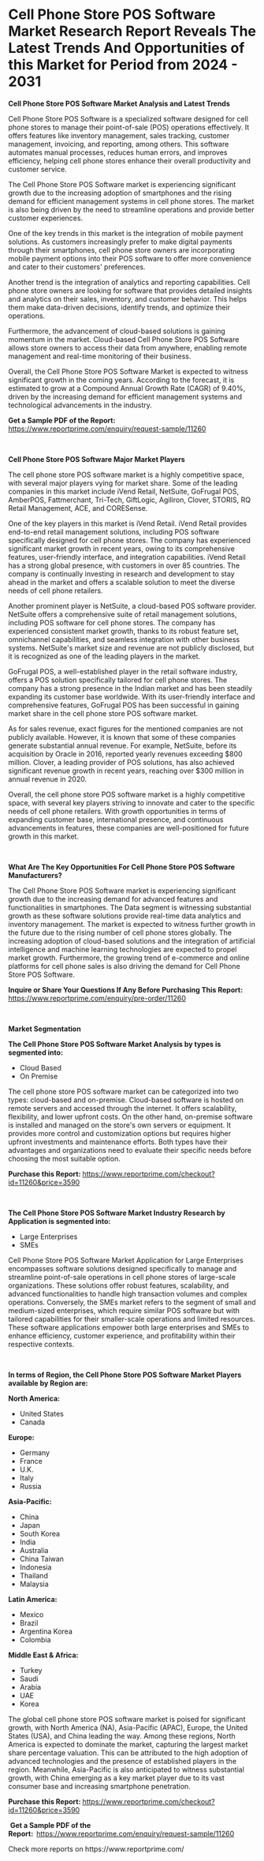 <p><h1>Cell Phone Store POS Software Market Research Report Reveals The Latest Trends And Opportunities of this Market for Period from 2024 - 2031</h1></p><p><strong>Cell Phone Store POS Software Market Analysis and Latest Trends</strong></p>
<p><p>Cell Phone Store POS Software is a specialized software designed for cell phone stores to manage their point-of-sale (POS) operations effectively. It offers features like inventory management, sales tracking, customer management, invoicing, and reporting, among others. This software automates manual processes, reduces human errors, and improves efficiency, helping cell phone stores enhance their overall productivity and customer service.</p><p>The Cell Phone Store POS Software market is experiencing significant growth due to the increasing adoption of smartphones and the rising demand for efficient management systems in cell phone stores. The market is also being driven by the need to streamline operations and provide better customer experiences.</p><p>One of the key trends in this market is the integration of mobile payment solutions. As customers increasingly prefer to make digital payments through their smartphones, cell phone store owners are incorporating mobile payment options into their POS software to offer more convenience and cater to their customers' preferences.</p><p>Another trend is the integration of analytics and reporting capabilities. Cell phone store owners are looking for software that provides detailed insights and analytics on their sales, inventory, and customer behavior. This helps them make data-driven decisions, identify trends, and optimize their operations.</p><p>Furthermore, the advancement of cloud-based solutions is gaining momentum in the market. Cloud-based Cell Phone Store POS Software allows store owners to access their data from anywhere, enabling remote management and real-time monitoring of their business.</p><p>Overall, the Cell Phone Store POS Software Market is expected to witness significant growth in the coming years. According to the forecast, it is estimated to grow at a Compound Annual Growth Rate (CAGR) of 9.40%, driven by the increasing demand for efficient management systems and technological advancements in the industry.</p></p>
<p><strong>Get a Sample PDF of the Report:&nbsp;</strong> <a href="https://www.reportprime.com/enquiry/request-sample/11260">https://www.reportprime.com/enquiry/request-sample/11260</a></p>
<p>&nbsp;</p>
<p><strong>Cell Phone Store POS Software Major Market Players</strong></p>
<p><p>The cell phone store POS software market is a highly competitive space, with several major players vying for market share. Some of the leading companies in this market include iVend Retail, NetSuite, GoFrugal POS, AmberPOS, Fattmerchant, Tri-Tech, GiftLogic, Agiliron, Clover, STORIS, RQ Retail Management, ACE, and CORESense.</p><p>One of the key players in this market is iVend Retail. iVend Retail provides end-to-end retail management solutions, including POS software specifically designed for cell phone stores. The company has experienced significant market growth in recent years, owing to its comprehensive features, user-friendly interface, and integration capabilities. iVend Retail has a strong global presence, with customers in over 85 countries. The company is continually investing in research and development to stay ahead in the market and offers a scalable solution to meet the diverse needs of cell phone retailers.</p><p>Another prominent player is NetSuite, a cloud-based POS software provider. NetSuite offers a comprehensive suite of retail management solutions, including POS software for cell phone stores. The company has experienced consistent market growth, thanks to its robust feature set, omnichannel capabilities, and seamless integration with other business systems. NetSuite's market size and revenue are not publicly disclosed, but it is recognized as one of the leading players in the market.</p><p>GoFrugal POS, a well-established player in the retail software industry, offers a POS solution specifically tailored for cell phone stores. The company has a strong presence in the Indian market and has been steadily expanding its customer base worldwide. With its user-friendly interface and comprehensive features, GoFrugal POS has been successful in gaining market share in the cell phone store POS software market.</p><p>As for sales revenue, exact figures for the mentioned companies are not publicly available. However, it is known that some of these companies generate substantial annual revenue. For example, NetSuite, before its acquisition by Oracle in 2016, reported yearly revenues exceeding $800 million. Clover, a leading provider of POS solutions, has also achieved significant revenue growth in recent years, reaching over $300 million in annual revenue in 2020.</p><p>Overall, the cell phone store POS software market is a highly competitive space, with several key players striving to innovate and cater to the specific needs of cell phone retailers. With growth opportunities in terms of expanding customer base, international presence, and continuous advancements in features, these companies are well-positioned for future growth in this market.</p></p>
<p>&nbsp;</p>
<p><strong>What Are The Key Opportunities For Cell Phone Store POS Software Manufacturers?</strong></p>
<p><p>The Cell Phone Store POS Software market is experiencing significant growth due to the increasing demand for advanced features and functionalities in smartphones. The Data segment is witnessing substantial growth as these software solutions provide real-time data analytics and inventory management. The market is expected to witness further growth in the future due to the rising number of cell phone stores globally. The increasing adoption of cloud-based solutions and the integration of artificial intelligence and machine learning technologies are expected to propel market growth. Furthermore, the growing trend of e-commerce and online platforms for cell phone sales is also driving the demand for Cell Phone Store POS Software.</p></p>
<p><strong>Inquire or Share Your Questions If Any Before Purchasing This Report:</strong> <a href="https://www.reportprime.com/enquiry/pre-order/11260">https://www.reportprime.com/enquiry/pre-order/11260</a></p>
<p>&nbsp;</p>
<p><strong>Market Segmentation</strong></p>
<p><strong>The Cell Phone Store POS Software Market Analysis by types is segmented into:</strong></p>
<p><ul><li>Cloud Based</li><li>On Premise</li></ul></p>
<p><p>The cell phone store POS software market can be categorized into two types: cloud-based and on-premise. Cloud-based software is hosted on remote servers and accessed through the internet. It offers scalability, flexibility, and lower upfront costs. On the other hand, on-premise software is installed and managed on the store's own servers or equipment. It provides more control and customization options but requires higher upfront investments and maintenance efforts. Both types have their advantages and organizations need to evaluate their specific needs before choosing the most suitable option.</p></p>
<p><strong>Purchase this Report:&nbsp;</strong><a href="https://www.reportprime.com/checkout?id=11260&price=3590">https://www.reportprime.com/checkout?id=11260&price=3590</a></p>
<p>&nbsp;</p>
<p><strong>The Cell Phone Store POS Software Market Industry Research by Application is segmented into:</strong></p>
<p><ul><li>Large Enterprises</li><li>SMEs</li></ul></p>
<p><p>Cell Phone Store POS Software Market Application for Large Enterprises encompasses software solutions designed specifically to manage and streamline point-of-sale operations in cell phone stores of large-scale organizations. These solutions offer robust features, scalability, and advanced functionalities to handle high transaction volumes and complex operations. Conversely, the SMEs market refers to the segment of small and medium-sized enterprises, which require similar POS software but with tailored capabilities for their smaller-scale operations and limited resources. These software applications empower both large enterprises and SMEs to enhance efficiency, customer experience, and profitability within their respective contexts.</p></p>
<p>&nbsp;</p>
<p><strong>In terms of Region, the Cell Phone Store POS Software Market Players available by Region are:</strong></p>
<p>
    <p> <strong> North America: </strong>
        <ul>
            <li>United States</li>
            <li>Canada</li>
        </ul>
        </p> 
    <p> <strong> Europe: </strong>
        <ul>
            <li>Germany</li>
            <li>France</li>
            <li>U.K.</li>
            <li>Italy</li>
            <li>Russia</li>
        </ul>
        </p> 
    <p> <strong> Asia-Pacific: </strong>
        <ul>
            <li>China</li>
            <li>Japan</li>
            <li>South Korea</li>
            <li>India</li>
            <li>Australia</li>
            <li>China Taiwan</li>
            <li>Indonesia</li>
            <li>Thailand</li>
            <li>Malaysia</li>
        </ul>
        </p> 
    <p> <strong> Latin America: </strong>
        <ul>
            <li>Mexico</li>
            <li>Brazil</li>
            <li>Argentina Korea</li>
            <li>Colombia</li>
        </ul>
        </p> 
    <p> <strong> Middle East & Africa: </strong>
        <ul>
            <li>Turkey</li>
            <li>Saudi</li>
            <li>Arabia</li>
            <li>UAE</li>
            <li>Korea</li>
        </ul>
    </p>
    </p>
<p><p>The global cell phone store POS software market is poised for significant growth, with North America (NA), Asia-Pacific (APAC), Europe, the United States (USA), and China leading the way. Among these regions, North America is expected to dominate the market, capturing the largest market share percentage valuation. This can be attributed to the high adoption of advanced technologies and the presence of established players in the region. Meanwhile, Asia-Pacific is also anticipated to witness substantial growth, with China emerging as a key market player due to its vast consumer base and increasing smartphone penetration.</p></p>
<p><strong>Purchase this Report: </strong><a href="https://www.reportprime.com/checkout?id=11260&price=3590">https://www.reportprime.com/checkout?id=11260&price=3590</a></p>
<p>&nbsp;<strong>Get a Sample PDF of the Report:&nbsp;&nbsp;</strong><a href="https://www.reportprime.com/enquiry/request-sample/11260">https://www.reportprime.com/enquiry/request-sample/11260</a></p>
<p><strong></strong></p>
<p>Check more reports on https://www.reportprime.com/</p>